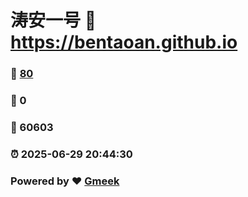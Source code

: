 # 涛安一号 :link: https://bentaoan.github.io 
### :page_facing_up: [80](https://bentaoan.github.io/tag.html) 
### :speech_balloon: 0 
### :hibiscus: 60603 
### :alarm_clock: 2025-06-29 20:44:30 
### Powered by :heart: [Gmeek](https://github.com/Meekdai/Gmeek)
